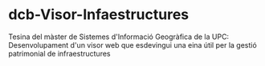 # dcb-Visor-Infaestructures
Tesina del màster de Sistemes d'Informació Geogràfica de la UPC: Desenvolupament d'un visor web que esdevingui una eina útil per la gestió patrimonial de infraestructures
